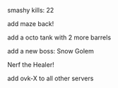 smashy kills: 22

add  maze back!

add a octo tank with 2 more barrels

add a new boss: Snow Golem

Nerf the Healer!

add ovk-X to all other servers
